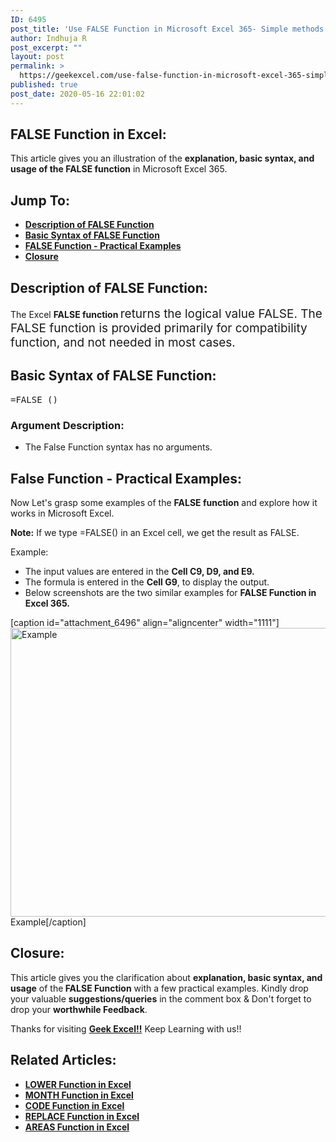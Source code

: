 ```yaml
---
ID: 6495
post_title: 'Use FALSE Function in Microsoft Excel 365- Simple methods!!'
author: Indhuja R
post_excerpt: ""
layout: post
permalink: >
  https://geekexcel.com/use-false-function-in-microsoft-excel-365-simple-methods/
published: true
post_date: 2020-05-16 22:01:02
---
```

<h2>FALSE Function in Excel:</h2>
This article gives you an illustration of the <strong>explanation, basic syntax, and usage of the FALSE function</strong> in Microsoft Excel 365.
<h2>Jump To:</h2>
<ul>
 	<li><a href="#1"><strong>Description of FALSE Function</strong></a></li>
 	<li><a href="#2"><strong>Basic Syntax of FALSE Function</strong></a></li>
 	<li><a href="#3"><strong>FALSE Function - Practical Examples</strong></a></li>
 	<li><a href="#4"><b>Closure</b></a></li>
</ul>
<h2 id="1"><strong>Description of FALSE Function:</strong></h2>
<div class="field field-name-field-abstract field-type-text-long field-label-above">
<div class="field-items">
<div class="field-item even">

The Excel <strong>FALSE function </strong><span style="font-size: 19px;">returns the logical value FALSE. The FALSE function is provided primarily for compatibility function, and not needed in most cases.</span>

</div>
</div>
</div>
<h2 id="2"><strong>Basic Syntax of FALSE Function:</strong></h2>
<pre>=FALSE ()</pre>
<h3><strong>Argument Description:</strong></h3>
<ul>
 	<li>The False Function syntax has no arguments.</li>
</ul>
<h2>False Function - Practical Examples:</h2>
Now Let's grasp some examples of the <strong>FALSE </strong><b>function</b> and explore how it works in Microsoft Excel.

<strong>Note:</strong> If we type =FALSE() in an Excel cell, we get the result as FALSE.

Example:
<ul>
 	<li>The input values are entered in the <strong>Cell C9, D9, and E9.</strong></li>
 	<li>The formula is entered in the <strong>Cell G9</strong>, to display the output.</li>
 	<li>Below screenshots are the two similar examples for <strong>FALSE Function in Excel 365.</strong></li>
</ul>
[caption id="attachment_6496" align="aligncenter" width="1111"]<img class="wp-image-6496 size-full" src="https://geekexcel.com/wp-content/uploads/2020/05/Screenshot_1-20.png" alt="Example " width="1111" height="462" /> Example[/caption]
<h2 id="4">Closure:</h2>
This article gives you the clarification about <strong>explanation, basic syntax, and usage</strong> of the<strong> FALSE Function</strong> with a few practical examples. Kindly drop your valuable <strong>suggestions/queries</strong> in the comment box &amp; Don't forget to drop your <strong>worthwhile Feedback</strong>.

Thanks for visiting <strong><a href="https://geekexcel.com/">Geek Excel!!</a></strong> Keep Learning with us!!
<h2>Related Articles:</h2>
<ul>
 	<li><a href="https://geekexcel.com/how-to-use-lower-function-in-microsoft-excel-365/" rel="nofollow"><strong>LOWER Function in Excel</strong></a></li>
 	<li><a href="https://geekexcel.com/how-to-use-month-function-in-microsoft-excel-365/" rel="nofollow"><strong>MONTH Function in Excel</strong></a></li>
 	<li><a href="https://geekexcel.com/how-to-use-code-function-in-microsoft-excel-365/" rel="nofollow"><strong>CODE Function in Excel</strong></a></li>
 	<li><a href="https://geekexcel.com/different-ways-to-replace-function-in-excel-2013/" rel="nofollow"><strong>REPLACE Function in Excel</strong></a></li>
 	<li><a href="https://geekexcel.com/use-areas-function-in-microsoft-excel-365-in-easy-ways/" rel="nofollow"><strong>AREAS Function in Excel</strong></a></li>
</ul>
